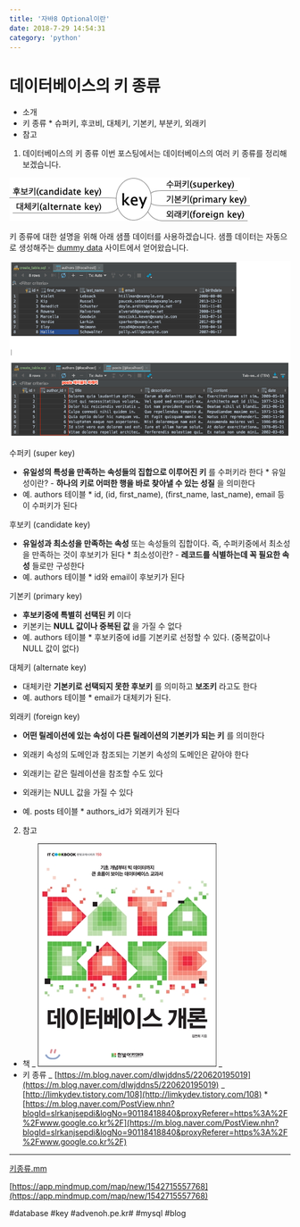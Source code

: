 ```yaml
---
title: '자바8 Optional이란'
date: 2018-7-29 14:54:31
category: 'python'
---
```


# 데이터베이스의 키 종류

- 소개
- 키 종류 \* 슈퍼키, 후코비, 대체키, 기본키, 부분키, 외래키
- 참고

1. 데이터베이스의 키 종류
   이번 포스팅에서는 데이터베이스의 여러 키 종류를 정리해보겠습니다.

![](%EB%8D%B0%EC%9D%B4%ED%84%B0%EB%B2%A0%EC%9D%B4%EC%8A%A4%EC%9D%98%20%ED%82%A4%20%EC%A2%85%EB%A5%98/key.png)

키 종류에 대한 설명을 위해 아래 샘플 데이터를 사용하겠습니다. 샘플 데이터는 자동으로 생성해주는 [dummy data](http://filldb.info/) 사이트에서 얻어왔습니다.

![](%EB%8D%B0%EC%9D%B4%ED%84%B0%EB%B2%A0%EC%9D%B4%EC%8A%A4%EC%9D%98%20%ED%82%A4%20%EC%A2%85%EB%A5%98/5D16F149-4334-4C3A-9E39-CA985AC78B3C.png)

수퍼키 (super key)

- **유일성의 특성을 만족하는 속성들의 집합으로 이루어진 키** 를 수퍼키라 한다 \* 유일성이란? - **하나의 키로 어떠한 행을 바로 찾아낼 수 있는 성질** 을 의미한다
- 예. authors 테이블 \* id, (id, first_name), (first_name, last_name), email 등이 수퍼키가 된다

후보키 (candidate key)

- **유일성과 최소성을 만족하는 속성** 또는 속성들의 집합이다. 즉, 수퍼키중에서 최소성을 만족하는 것이 후보키가 된다 \* 최소성이란? - **레코드를 식별하는데 꼭 필요한 속성** 들로만 구성한다
- 예. authors 테이블 \* id와 email이 후보키가 된다

기본키 (primary key)

- **후보키중에 특별히 선택된 키** 이다
- 키본키는 **NULL 값이나 중복된 값** 을 가질 수 없다
- 예. authors 테이블 \* 후보키중에 id를 기본키로 선정할 수 있다. (중복값이나 NULL 값이 없다)

대체키 (alternate key)

- 대체키란 **기본키로 선택되지 못한 후보키** 를 의미하고 **보조키** 라고도 한다
- 예. authors 테이블 \* email가 대체키가 된다.

외래키 (foreign key)

- **어떤 릴레이션에 있는 속성이 다른 릴레이션의 기본키가 되는 키** 를 의미한다
- 외래키 속성의 도메인과 참조되는 기본키 속성의 도메인은 같아야 한다

- 외래키는 같은 릴레이션을 참조할 수도 있다
- 외래키는 NULL 값을 가질 수 있다
- 예. posts 테이블 \* authors_id가 외래키가 된다

2. 참고

- 책
  _
  ![](%EB%8D%B0%EC%9D%B4%ED%84%B0%EB%B2%A0%EC%9D%B4%EC%8A%A4%EC%9D%98%20%ED%82%A4%20%EC%A2%85%EB%A5%98/image_4.jpeg)
  _
- 키 종류
  _ [https://m.blog.naver.com/dlwjddns5/220620195019](https://m.blog.naver.com/dlwjddns5/220620195019)
  _ [http://limkydev.tistory.com/108](http://limkydev.tistory.com/108) \* [https://m.blog.naver.com/PostView.nhn?blogId=slrkanjsepdi&logNo=90118418840&proxyReferer=https%3A%2F%2Fwww.google.co.kr%2F](https://m.blog.naver.com/PostView.nhn?blogId=slrkanjsepdi&logNo=90118418840&proxyReferer=https%3A%2F%2Fwww.google.co.kr%2F)

---

<a href='%E1%84%8F%E1%85%B5%E1%84%8C%E1%85%A9%E1%86%BC%E1%84%85%E1%85%B2.mm'>키종류.mm</a>

[https://app.mindmup.com/map/new/1542715557768](https://app.mindmup.com/map/new/1542715557768)

#database #key #advenoh.pe.kr# #mysql #blog
